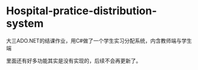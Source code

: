 # Hospital-pratice-distribution-system
大三ADO.NET的结课作业，用C#做了一个学生实习分配系统，内含教师端与学生端

里面还有好多功能其实是没有实现的，后续不会再更新了。
